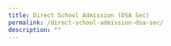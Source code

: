 ```yaml
---
title: Direct School Admission (DSA Sec)
permalink: /direct-school-admission-dsa-sec/
description: ""
---
```

